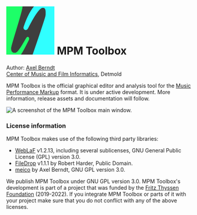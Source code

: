 # ![](https://github.com/axelberndt/MPM-Toolbox/blob/master/src/resources/icons/icon5-2.png) MPM Toolbox

Author: [Axel Berndt](https://github.com/axelberndt) <br>
[Center of Music and Film Informatics](http://www.cemfi.de/), Detmold

MPM Toolbox is the official graphical editor and analysis tool for the [Music Performance Markup](https://github.com/axelberndt/MPM) format. It is under active development. More information, release assets and documentation will follow.

![A screenshot of the MPM Toolbox main window.](https://github.com/axelberndt/MPM-Toolbox/blob/master/figures/screenshot01.png)

### License information

MPM Toolbox makes use of the following third party libraries:
- [WebLaF](https://github.com/mgarin/weblaf) v1.2.13, including several sublicenses, GNU General Public License (GPL) version 3.0.
- [FileDrop](http://kim25.wwwdns.kim.uni-konstanz.de/vanted/javadoc/net/iharder/dnd/FileDrop.html) v1.1.1 by Robert Harder, Public Domain.
- [meico](https://github.com/cemfi/meico) by Axel Berndt, GNU GPL version 3.0.

We publish MPM Toolbox under GNU GPL version 3.0. MPM Toolbox's development is part of a project that was funded by the [Fritz Thyssen Foundation](https://www.fritz-thyssen-stiftung.de/en/) (2019-2022). If you integrate MPM Toolbox or parts of it with your project make sure that you do not conflict with any of the above licenses.
